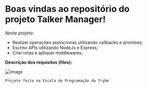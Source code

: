 # Boas vindas ao repositório do projeto Talker Manager!

_Neste projeto:_
  * Realizei operações assíncronas utilizando callbacks e promises;
  * Escrevi APIs utilizando NodeJs e Express;
  * Criei rotas e apliquei middlewares;
 
  **Descrição dos requisitos (files):**
  
![image](https://user-images.githubusercontent.com/87668379/177800302-1ccedbe7-9c21-40c9-90b8-72b01056a3fa.png)
    
   
    Projeto feito na Escola de Programação da Trybe   
